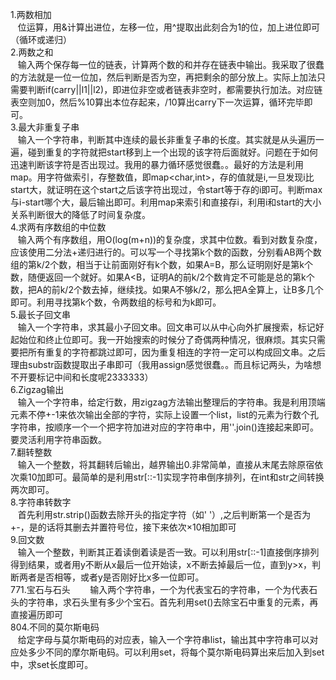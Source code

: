 1.两数相加  
    位运算，用&计算出进位，左移一位，用^提取出此刻合为1的位，加上进位即可（循环或递归）   
2.两数之和  
    输入两个保存每一位的链表，计算两个数的和并存在链表中输出。我采取了很蠢的方法就是一位一位加，然后判断是否为空，再把剩余的部分放上。实际上加法只需要判断if(carry||l1||l2)，即进位非空或者链表非空时，都需要执行加法。对应链表空则加0，然后%10算出本位存起来，/10算出carry下一次运算，循环完毕即可。     
3.最大非重复子串  
    输入一个字符串，判断其中连续的最长非重复子串的长度。其实就是从头遍历一遍，碰到重复的字符就把start移到上一个出现的该字符后面就好。问题在于如何迅速判断该字符是否出现过。我用的暴力循环感觉很蠢。。最好的方法是利用map。用字符做索引，存整数值，即map<char,int>，存的值就是i,一旦发现i比start大，就证明在这个start之后该字符出现过，令start等于存的i即可。判断max与i-start哪个大，最后输出即可。利用map来索引和直接存i，利用i和start的大小关系判断很大的降低了时间复杂度。  
4.求两有序数组的中位数  
    输入两个有序数组，用O(log(m+n))的复杂度，求其中位数。看到对数复杂度，应该使用二分法+递归进行的。可以写一个寻找第k个数的函数，分别看AB两个数组的第k/2个数，相当于让前面刚好有k个数，如果A=B，那么证明刚好是第k个数，随便返回一个就好。如果A<B，证明A的前k/2个数肯定不可能是总的第k个数，把A的前k/2个数去掉，继续找。如果A不够k/2，那么把A全算上，让B多几个即可。利用寻找第k个数，令两数组的标号和为k即可。    
5.最长子回文串    
    输入一个字符串，求其最小子回文串。回文串可以从中心向外扩展搜索，标记好起始位和终止位即可。我一开始搜索的时候分了奇偶两种情况，很麻烦。其实只需要把所有重复的字符都跳过即可，因为重复相连的字符一定可以构成回文串。之后理由substr函数提取出子串即可（我用assign感觉很蠢。。而且标记两头，为啥想不开要标记中间和长度呢2333333）    
6.Zigzag输出  
    输入一个字符串，给定行数，用zigzag方法输出整理后的字符串。我是利用顶端元素不停+-1来依次输出全部的字符，实际上设置一个list，list的元素为行数个孔字符串，按顺序一个一个把字符加进对应的字符串中，用''.join()连接起来即可。要灵活利用字符串函数。  
7.翻转整数   
    输入一个整数，将其翻转后输出，越界输出0.非常简单，直接从末尾去除原宿依次乘10加即可。最简单的是利用str[::-1]实现字符串倒序排列，在int和str之间转换两次即可。   
8.字符串转数字   
    首先利用str.strip()函数去除开头的指定字符（如' '）,之后判断第一个是否为+-，是的话将其删去并置符号位，接下来依次×10相加即可    
9.回文数   
    输入一个整数，判断其正着读倒着读是否一致。可以利用str[::-1]直接倒序排列得到结果，或者用y不断从x最后一位开始读，x不断去掉最后一位，直到y>x，判断两者是否相等，或者y是否刚好比x多一位即可。   
771.宝石与石头     
    输入两个字符串，一个为代表宝石的字符串，一个为代表石头的字符串，求石头里有多少个宝石。首先利用set()去除宝石中重复的元素，再直接遍历即可   
804.不同的莫尔斯电码     
    给定字母与莫尔斯电码的对应表，输入一个字符串list，输出其中字符串可以对应处多少不同的摩尔斯电码。可以利用set，将每个莫尔斯电码算出来后加入到set中，求set长度即可。
